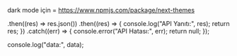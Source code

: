 dark mode için = https://www.npmjs.com/package/next-themes

.then((res) => res.json())
.then((res) => {
console.log("API Yanıtı:", res);
return res;
})
.catch((err) => {
console.error("API Hatası:", err);
return null;
});

console.log("data:", data);
